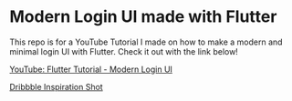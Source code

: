 # Modern Login UI made with Flutter

This repo is for a YouTube Tutorial I made on how to make a modern and minimal login UI with Flutter. Check it out with the link below! 

[YouTube: Flutter Tutorial - Modern Login UI](https://youtu.be/GDSjRR3dwbo)

[Dribbble Inspiration Shot](https://dribbble.com/shots/10951968-Real-Estate-Network)
